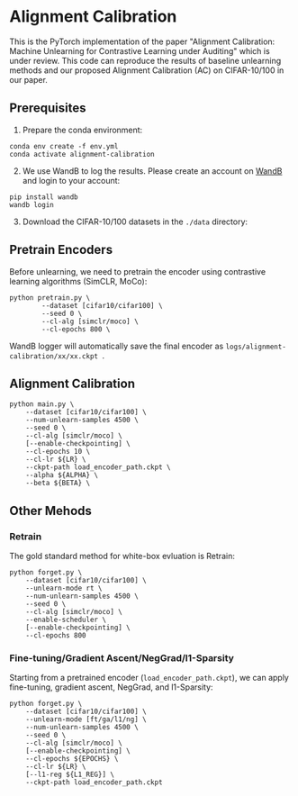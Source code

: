 # Alignment Calibration
This is the PyTorch implementation of the paper "Alignment Calibration: Machine Unlearning for Contrastive Learning under Auditing" which is under review.
This code can reproduce the results of baseline unlearning methods and our proposed Alignment Calibration (AC) on CIFAR-10/100 in our paper.

## Prerequisites
1. Prepare the conda environment:
```
conda env create -f env.yml
conda activate alignment-calibration
```
2. We use WandB to log the results. Please create an account on [WandB](https://wandb.ai/) and login to your account:
```
pip install wandb
wandb login
```
3. Download the CIFAR-10/100 datasets in the ```./data``` directory:






## Pretrain Encoders
Before unlearning, we need to pretrain the encoder using contrastive learning algorithms (SimCLR, MoCo):
```
python pretrain.py \
        --dataset [cifar10/cifar100] \
        --seed 0 \
        --cl-alg [simclr/moco] \
        --cl-epochs 800 \
```
WandB logger will automatically save the final encoder as ```logs/alignment-calibration/xx/xx.ckpt ```.

## Alignment Calibration
```
python main.py \
    --dataset [cifar10/cifar100] \
    --num-unlearn-samples 4500 \
    --seed 0 \
    --cl-alg [simclr/moco] \
    [--enable-checkpointing] \
    --cl-epochs 10 \
    --cl-lr ${LR} \
    --ckpt-path load_encoder_path.ckpt \
    --alpha ${ALPHA} \
    --beta ${BETA} \
```





## Other Mehods
### Retrain
The gold standard method for white-box evluation is Retrain:
```
python forget.py \
    --dataset [cifar10/cifar100] \
    --unlearn-mode rt \
    --num-unlearn-samples 4500 \
    --seed 0 \
    --cl-alg [simclr/moco] \
    --enable-scheduler \
    [--enable-checkpointing] \
    --cl-epochs 800 
```
### Fine-tuning/Gradient Ascent/NegGrad/l1-Sparsity
Starting from a pretrained encoder (```load_encoder_path.ckpt```), we can apply fine-tuning, gradient ascent, NegGrad, and l1-Sparsity:
```
python forget.py \
    --dataset [cifar10/cifar100] \
    --unlearn-mode [ft/ga/l1/ng] \
    --num-unlearn-samples 4500 \
    --seed 0 \
    --cl-alg [simclr/moco] \
    [--enable-checkpointing] \
    --cl-epochs ${EPOCHS} \
    --cl-lr ${LR} \
    [--l1-reg ${L1_REG}] \
    --ckpt-path load_encoder_path.ckpt
```

